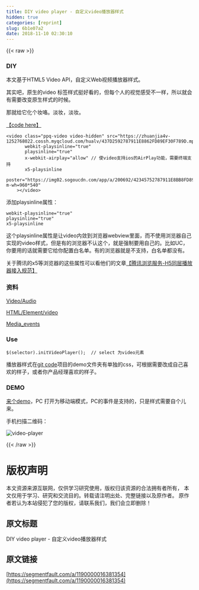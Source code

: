 ```yaml
---
title: DIY video player - 自定义video播放器样式
hidden: true
categories: [reprint]
slug: 6b1e07a2
date: 2018-11-10 02:30:10
---
```


{{< raw >}}
<h3 id="articleHeader0">DIY</h3><p>&#x672C;&#x6587;&#x57FA;&#x4E8E;HTML5 Video API&#xFF0C;&#x81EA;&#x5B9A;&#x4E49;Web&#x89C6;&#x9891;&#x64AD;&#x653E;&#x5668;&#x6837;&#x5F0F;&#x3002;</p><p>&#x5176;&#x5B9E;&#x5427;&#xFF0C;&#x539F;&#x751F;&#x7684;video &#x6807;&#x7B7E;&#x6837;&#x5F0F;&#x633A;&#x597D;&#x770B;&#x7684;&#xFF0C;&#x4F46;&#x6BCF;&#x4E2A;&#x4EBA;&#x7684;&#x89C6;&#x89C9;&#x611F;&#x53D7;&#x4E0D;&#x4E00;&#x6837;&#xFF0C;&#x6240;&#x4EE5;&#x5C31;&#x4F1A;&#x6709;&#x9700;&#x8981;&#x6539;&#x53D8;&#x539F;&#x751F;&#x6837;&#x5F0F;&#x7684;&#x65F6;&#x5019;&#x3002;</p><p>&#x90A3;&#x5C31;&#x7ED9;&#x5B83;&#x5316;&#x4E2A;&#x5986;&#x54AF;&#x3002;&#x6DE1;&#x5986;&#xFF0C;&#x6DE1;&#x5986;&#x3002;</p><p><a href="https://github.com/xiaohuazheng/videoplayer" rel="nofollow noreferrer" target="_blank">&#x3010;code here&#x3011;</a></p><div class="widget-codetool" style="display:none"><div class="widget-codetool--inner"><span class="selectCode code-tool" data-toggle="tooltip" data-placement="top" title="" data-original-title="&#x5168;&#x9009;"></span> <span type="button" class="copyCode code-tool" data-toggle="tooltip" data-placement="top" data-clipboard-text="&lt;video class=&quot;ppq-video video-hidden&quot; src=&quot;https://zhuanjia4v-1252768022.cossh.myqcloud.com/hualv/437D2592787911E8862FD89EF30F789D.mp4&quot;
       webkit-playsinline=&quot;true&quot;
       playsinline=&quot;true&quot;
       x-webkit-airplay=&quot;allow&quot; // &#x4F7F;video&#x652F;&#x6301;ios&#x7684;AirPlay&#x529F;&#x80FD;&#xFF0C;&#x9700;&#x8981;&#x7EC8;&#x7AEF;&#x652F;&#x6301;
       x5-playsinline 
       poster=&quot;https://img02.sogoucdn.com/app/a/200692/42345752787911E8BB8FD89EF30F789D?m-wh=960*540&quot; 
    &gt;&lt;/video&gt;
" title="" data-original-title="&#x590D;&#x5236;"></span> <span type="button" class="saveToNote code-tool" data-toggle="tooltip" data-placement="top" title="" data-original-title="&#x653E;&#x8FDB;&#x7B14;&#x8BB0;"></span></div></div><pre class="hljs javascript"><code>&lt;video <span class="hljs-class"><span class="hljs-keyword">class</span></span>=<span class="hljs-string">&quot;ppq-video video-hidden&quot;</span> src=<span class="hljs-string">&quot;https://zhuanjia4v-1252768022.cossh.myqcloud.com/hualv/437D2592787911E8862FD89EF30F789D.mp4&quot;</span>
       webkit-playsinline=<span class="hljs-string">&quot;true&quot;</span>
       playsinline=<span class="hljs-string">&quot;true&quot;</span>
       x-webkit-airplay=<span class="hljs-string">&quot;allow&quot;</span> <span class="hljs-comment">// &#x4F7F;video&#x652F;&#x6301;ios&#x7684;AirPlay&#x529F;&#x80FD;&#xFF0C;&#x9700;&#x8981;&#x7EC8;&#x7AEF;&#x652F;&#x6301;</span>
       x5-playsinline 
       poster=<span class="hljs-string">&quot;https://img02.sogoucdn.com/app/a/200692/42345752787911E8BB8FD89EF30F789D?m-wh=960*540&quot;</span> 
    &gt;<span class="xml"><span class="hljs-tag">&lt;/<span class="hljs-name">video</span>&gt;</span></span>
</code></pre><p>&#x6DFB;&#x52A0;playsinline&#x5C5E;&#x6027;&#xFF1A;</p><div class="widget-codetool" style="display:none"><div class="widget-codetool--inner"><span class="selectCode code-tool" data-toggle="tooltip" data-placement="top" title="" data-original-title="&#x5168;&#x9009;"></span> <span type="button" class="copyCode code-tool" data-toggle="tooltip" data-placement="top" data-clipboard-text="webkit-playsinline=&quot;true&quot;
playsinline=&quot;true&quot;
x5-playsinline 
" title="" data-original-title="&#x590D;&#x5236;"></span> <span type="button" class="saveToNote code-tool" data-toggle="tooltip" data-placement="top" title="" data-original-title="&#x653E;&#x8FDB;&#x7B14;&#x8BB0;"></span></div></div><pre class="hljs abnf"><code><span class="hljs-attribute">webkit-playsinline</span>=<span class="hljs-string">&quot;true&quot;</span>
<span class="hljs-attribute">playsinline</span>=<span class="hljs-string">&quot;true&quot;</span>
x5-playsinline 
</code></pre><p>&#x8FD9;&#x4E2A;playsinline&#x5C5E;&#x6027;&#x662F;&#x8BA9;video&#x5185;&#x655B;&#x5230;&#x6D4F;&#x89C8;&#x5668;webview&#x91CC;&#x9762;&#xFF0C;&#x800C;&#x4E0D;&#x4F7F;&#x7528;&#x6D4F;&#x89C8;&#x5668;&#x81EA;&#x5DF1;&#x5B9E;&#x73B0;&#x7684;video&#x6837;&#x5F0F;&#xFF0C;&#x4F46;&#x662F;&#x6709;&#x7684;&#x6D4F;&#x89C8;&#x5668;&#x4E0D;&#x8BA4;&#x8FD9;&#x4E2A;&#xFF0C;&#x5C31;&#x662F;&#x5F3A;&#x5236;&#x8981;&#x7528;&#x81EA;&#x5DF1;&#x7684;&#x3002;&#x6BD4;&#x5982;UC&#xFF0C;&#x4F60;&#x8981;&#x7528;&#x7684;&#x8BDD;&#x5C31;&#x9700;&#x8981;&#x5B83;&#x7ED9;&#x4F60;&#x914D;&#x7F6E;&#x767D;&#x540D;&#x5355;&#x3002;&#x6709;&#x7684;&#x6D4F;&#x89C8;&#x5668;&#x5C31;&#x662F;&#x4E0D;&#x652F;&#x6301;&#xFF0C;&#x767D;&#x540D;&#x5355;&#x90FD;&#x6CA1;&#x6709;&#x3002;</p><p>&#x5173;&#x4E8E;&#x817E;&#x8BAF;&#x7684;x5&#x7B49;&#x6D4F;&#x89C8;&#x5668;&#x7684;&#x8FD9;&#x4E9B;&#x5C5E;&#x6027;&#x53EF;&#x4EE5;&#x770B;&#x4ED6;&#x4EEC;&#x7684;&#x6587;&#x7AE0;<a href="https://x5.tencent.com/tbs/guide/video.html" rel="nofollow noreferrer" target="_blank">&#x3010;&#x817E;&#x8BAF;&#x6D4F;&#x89C8;&#x670D;&#x52A1;-H5&#x540C;&#x5C42;&#x64AD;&#x653E;&#x5668;&#x63A5;&#x5165;&#x89C4;&#x8303;&#x3011;</a></p><h3 id="articleHeader1">&#x8D44;&#x6599;</h3><p><a href="https://developer.mozilla.org/en-US/docs/Learn/HTML/Multimedia_and_embedding/Video_and_audio_content" rel="nofollow noreferrer" target="_blank">Video/Audio</a></p><p><a href="https://developer.mozilla.org/zh-CN/docs/Web/HTML/Element/video" rel="nofollow noreferrer" target="_blank">HTML/Element/video</a></p><p><a href="https://developer.mozilla.org/en-US/docs/Web/Guide/Events/Media_events" rel="nofollow noreferrer" target="_blank">Media_events</a></p><h3 id="articleHeader2">Use</h3><div class="widget-codetool" style="display:none"><div class="widget-codetool--inner"><span class="selectCode code-tool" data-toggle="tooltip" data-placement="top" title="" data-original-title="&#x5168;&#x9009;"></span> <span type="button" class="copyCode code-tool" data-toggle="tooltip" data-placement="top" data-clipboard-text="$(selector).initVideoPlayer();  // select &#x4E3A;video&#x5143;&#x7D20;
" title="" data-original-title="&#x590D;&#x5236;"></span> <span type="button" class="saveToNote code-tool" data-toggle="tooltip" data-placement="top" title="" data-original-title="&#x653E;&#x8FDB;&#x7B14;&#x8BB0;"></span></div></div><pre class="hljs armasm"><code>$(<span class="hljs-keyword">selector).initVideoPlayer(); </span> // <span class="hljs-keyword">select </span>&#x4E3A;video&#x5143;&#x7D20;
</code></pre><p>&#x64AD;&#x653E;&#x5668;&#x6837;&#x5F0F;&#x5728;<a href="https://github.com/xiaohuazheng/videoplayer" rel="nofollow noreferrer" target="_blank">git code</a>&#x9879;&#x76EE;&#x7684;demo&#x6587;&#x4EF6;&#x5939;&#x6709;&#x5355;&#x72EC;&#x7684;css&#xFF0C;&#x53EF;&#x6839;&#x636E;&#x9700;&#x8981;&#x6539;&#x6210;&#x81EA;&#x5DF1;&#x559C;&#x6B22;&#x7684;&#x6837;&#x5B50;&#xFF0C;&#x6216;&#x8005;&#x4F60;&#x4EA7;&#x54C1;&#x7ECF;&#x7406;&#x559C;&#x6B22;&#x7684;&#x6837;&#x5B50;&#x3002;</p><h3 id="articleHeader3">DEMO</h3><p><a href="https://xiaohuazheng.github.io/demos/2018-07-28-video-player-demo.html" rel="nofollow noreferrer" target="_blank">&#x6765;&#x4E2A;demo</a>&#xFF0C;PC &#x6253;&#x5F00;&#x4E3A;&#x79FB;&#x52A8;&#x7AEF;&#x6A21;&#x5F0F;&#xFF0C;PC&#x7684;&#x4E8B;&#x4EF6;&#x662F;&#x652F;&#x6301;&#x7684;&#xFF0C;&#x53EA;&#x662F;&#x6837;&#x5F0F;&#x9700;&#x8981;&#x81EA;&#x4E2A;&#x513F;&#x6765;&#x3002;</p><p>&#x624B;&#x673A;&#x626B;&#x63CF;&#x4E8C;&#x7EF4;&#x7801;&#xFF1A;</p><p><span class="img-wrap"><img data-src="/img/remote/1460000016381357?w=200&amp;h=200" src="https://static.alili.tech/img/remote/1460000016381357?w=200&amp;h=200" alt="video-player" title="video-player" style="cursor:pointer;display:inline"></span></p>
{{< /raw >}}

# 版权声明
本文资源来源互联网，仅供学习研究使用，版权归该资源的合法拥有者所有，
本文仅用于学习、研究和交流目的。转载请注明出处、完整链接以及原作者。
原作者若认为本站侵犯了您的版权，请联系我们，我们会立即删除！

## 原文标题
DIY video player - 自定义video播放器样式

## 原文链接
[https://segmentfault.com/a/1190000016381354](https://segmentfault.com/a/1190000016381354)


